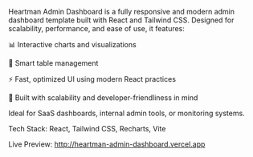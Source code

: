 Heartman Admin Dashboard is a fully responsive and modern admin dashboard template built with React and Tailwind CSS. Designed for scalability, performance, and ease of use, it features:

📊 Interactive charts and visualizations

📁 Smart table management

⚡ Fast, optimized UI using modern React practices

🎯 Built with scalability and developer-friendliness in mind


Ideal for SaaS dashboards, internal admin tools, or monitoring systems.

Tech Stack: React, Tailwind CSS, Recharts, Vite

Live Preview: http://heartman-admin-dashboard.vercel.app
